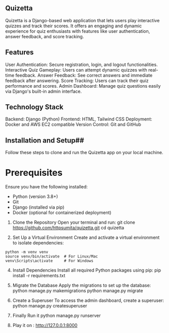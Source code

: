 ## Quizetta
Quizetta is a Django-based web application that lets users play interactive quizzes and track their scores. It offers an engaging and dynamic experience for quiz enthusiasts with features like user authentication, answer feedback, and score tracking.

## Features
User Authentication: Secure registration, login, and logout functionalities.
Interactive Quiz Gameplay: Users can attempt dynamic quizzes with real-time feedback.
Answer Feedback: See correct answers and immediate feedback after answering.
Score Tracking: Users can track their quiz performance and scores.
Admin Dashboard: Manage quiz questions easily via Django's built-in admin interface.

## Technology Stack
Backend: Django (Python)
Frontend: HTML, Tailwind CSS
Deployment: Docker and AWS EC2 compatible
Version Control: Git and GitHub


## Installation and Setup##
Follow these steps to clone and run the Quizetta app on your local machine.

# Prerequisites
Ensure you have the following installed:

- Python (version 3.8+)
- Git
- Django (installed via pip)
- Docker (optional for containerized deployment)

1. Clone the Repository
Open your terminal and run: git clone https://github.com/httpsumita/quizetta.git
cd quizetta

2. Set Up a Virtual Environment
Create and activate a virtual environment to isolate dependencies:
```
python -m venv venv
source venv/bin/activate  # For Linux/Mac
venv\Scripts\activate     # For Windows
```

4. Install Dependencies
Install all required Python packages using pip:
pip install -r requirements.txt

5. Migrate the Database
Apply the migrations to set up the database:
python manage.py makemigrations
python manage.py migrate

6. Create a Superuser 
To access the admin dashboard, create a superuser:
python manage.py createsuperuser

7. Finally Run it
   python manage.py runserver

8. Play it on : http://127.0.0.1:8000


